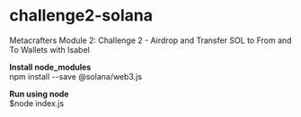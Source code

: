 # challenge2-solana
Metacrafters Module 2: Challenge 2 - Airdrop and Transfer SOL to From and To Wallets with Isabel
<br />

**Install node_modules** <br />
npm install   --save @solana/web3.js

**Run using node** <br />
$node index.js
